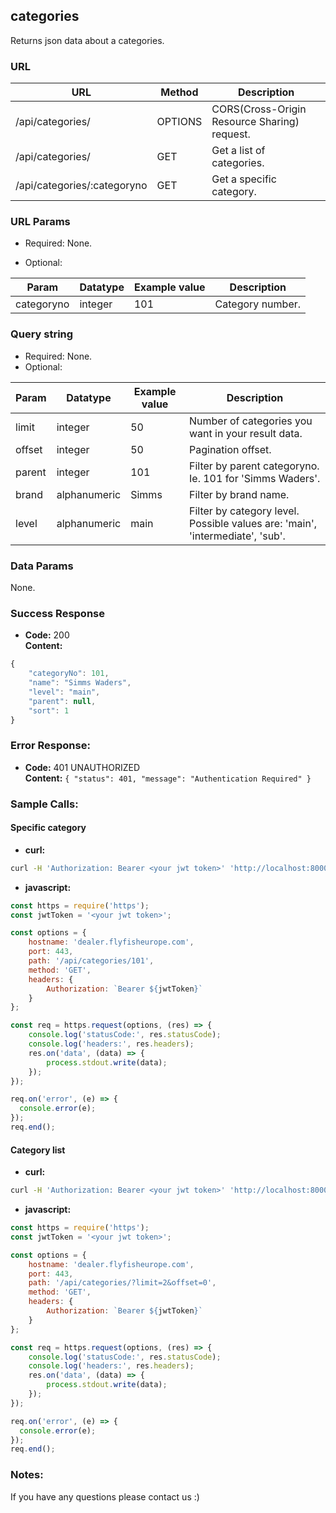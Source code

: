 ## categories

Returns json data about a categories.

### URL

| URL                         | Method  | Description
|-----------------------------|---------|----------------------------
| /api/categories/            | OPTIONS | CORS(Cross-Origin Resource Sharing) request.
| /api/categories/            | GET     | Get a list of categories.
| /api/categories/:categoryno | GET     | Get a specific category.


### URL Params

- Required:
    None.

- Optional:

| Param      | Datatype     | Example value | Description
|------------|--------------|---------------|---------------------------------------
| categoryno | integer      | 101           | Category number.


### Query string

- Required:
    None.
- Optional:

| Param     | Datatype     | Example value | Description
|-----------|--------------|---------------|---------------------------------------
| limit     | integer      | 50            | Number of categories you want in your result data.
| offset    | integer      | 50            | Pagination offset.
| parent    | integer      | 101           | Filter by parent categoryno. Ie. 101 for 'Simms Waders'.
| brand     | alphanumeric | Simms         | Filter by brand name.
| level     | alphanumeric | main          | Filter by category level. Possible values are: 'main', 'intermediate', 'sub'.


### Data Params

None.

### Success Response

  * __Code:__ 200   
    __Content:__
```javascript
{
    "categoryNo": 101,
    "name": "Simms Waders",
    "level": "main",
    "parent": null,
    "sort": 1
}
```
### Error Response:

  * **Code:** 401 UNAUTHORIZED   
    **Content:** `{ "status": 401, "message": "Authentication Required" }`


### Sample Calls:

#### Specific category

* __curl:__
```bash
curl -H 'Authorization: Bearer <your jwt token>' 'http://localhost:8000/api/categories/101'
```

* __javascript:__

```javascript
const https = require('https');
const jwtToken = '<your jwt token>';

const options = {
    hostname: 'dealer.flyfisheurope.com',
    port: 443,
    path: '/api/categories/101',
    method: 'GET',
    headers: {
        Authorization: `Bearer ${jwtToken}`
    }
};

const req = https.request(options, (res) => {
    console.log('statusCode:', res.statusCode);
    console.log('headers:', res.headers);
    res.on('data', (data) => {
        process.stdout.write(data);
    });
});

req.on('error', (e) => {
  console.error(e);
});
req.end();
```

#### Category list

  * __curl:__
```bash
curl -H 'Authorization: Bearer <your jwt token>' 'http://localhost:8000/api/categories/?limit=2&offset=0'
```

* __javascript:__

```javascript
const https = require('https');
const jwtToken = '<your jwt token>';

const options = {
    hostname: 'dealer.flyfisheurope.com',
    port: 443,
    path: '/api/categories/?limit=2&offset=0',
    method: 'GET',
    headers: {
        Authorization: `Bearer ${jwtToken}`
    }
};

const req = https.request(options, (res) => {
    console.log('statusCode:', res.statusCode);
    console.log('headers:', res.headers);
    res.on('data', (data) => {
        process.stdout.write(data);
    });
});

req.on('error', (e) => {
  console.error(e);
});
req.end();
```


### Notes:

If you have any questions please contact us :)
